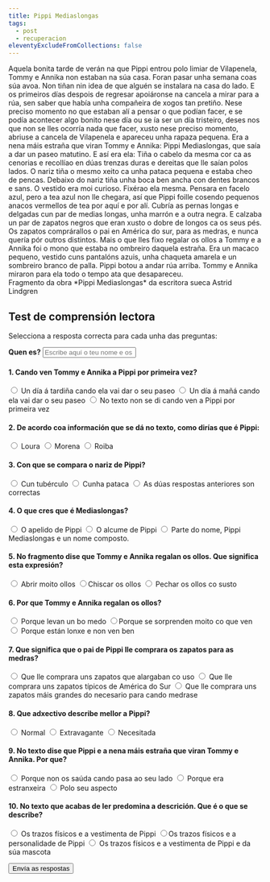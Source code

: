 ```yaml
---
title: Pippi Mediaslongas
tags:
  - post
  - recuperacion
eleventyExcludeFromCollections: false
---
```

<article>
Aquela bonita tarde de verán na que Pippi entrou polo limiar de Vilapenela, Tommy e Annika non estaban na súa casa. Foran pasar unha semana coas súa avoa. Non tiñan nin idea de que alguén se instalara na casa do lado. E os primeiros días despois de regresar apoiáronse na cancela a mirar para a rúa, sen saber que había unha compañeira de xogos tan pretiño. Nese preciso momento no que estaban alí a pensar o que podían facer, e se podía acontecer algo bonito nese día ou se ía ser un día tristeiro, deses nos que non se lles ocorría nada que facer, xusto nese preciso momento, abriuse a cancela de Vilapenela e apareceu unha rapaza pequena. Era a nena máis estraña que viran Tommy e Annika: Pippi Mediaslongas, que saía a dar un paseo matutino. E así era ela:
Tiña o cabelo da mesma cor ca as cenorias e recollíao en dúas trenzas duras e dereitas que lle saían polos lados. O nariz tiña o mesmo xeito ca unha pataca pequena e estaba cheo de pencas. Debaixo do nariz tiña unha boca ben ancha con dentes brancos e sans.
O vestido era moi curioso. Fixérao ela mesma. Pensara en facelo azul, pero a tea azul non lle chegara, así que Pippi foille cosendo pequenos anacos vermellos de tea por aquí e por alí.
Cubría as pernas longas e delgadas cun par de medias longas, unha marrón e a outra negra. E calzaba un par de zapatos negros que eran xusto o dobre de longos ca os seus pés. Os zapatos comprárallos o pai en América do sur, para as medras, e nunca quería pór outros distintos. 
Mais o que lles fixo regalar os ollos a Tommy e a Annika foi o mono que estaba no ombreiro daquela estraña. Era un macaco pequeno, vestido cuns pantalóns azuis, unha chaqueta amarela e un sombreiro branco de palla.
Pippi botou a andar rúa arriba. Tommy e Annika miraron para ela todo o tempo ata que desapareceu. 
<footer>
Fragmento da obra *Pippi Mediaslongas* da escritora sueca Astrid Lindgren
</footer>
</article>

## Test de comprensión lectora

Selecciona a resposta correcta para cada unha das preguntas:

<form name="rudi-focinhos" method="POST" netlify>
  <label for="name"><strong>Quen es?</strong></label>
  <input type="text" name="nome" placeholder="Escribe aquí o teu nome e os teus apelidos" required>

#### 1.  Cando ven Tommy e Annika a Pippi por primeira vez?

<label><input type="radio" name="2" value="a"> Un día á tardiña cando ela vai dar o seu paseo</label>   <label><input type="radio" name="2" value="b"> Un día á mañá cando ela vai dar o seu paseo</label>   <label><input type="radio" name="2" value="c"> No texto non se di cando ven a Pippi por primeira vez</label> 

#### 2.  De acordo coa información que se dá no texto, como dirías que é Pippi:

<label><input type="radio" name="2" value="a"> Loura</label>   <label><input type="radio" name="2" value="b"> Morena</label>   <label><input type="radio" name="2" value="c"> Roiba</label> 

#### 3.  Con que se compara o nariz de Pippi?

<label><input type="radio" name="2" value="a"> Cun tubérculo</label>   <label><input type="radio" name="2" value="b"> Cunha pataca</label>   <label><input type="radio" name="2" value="c"> As dúas respostas anteriores son correctas</label> 

#### 4. O que cres que é Mediaslongas?

<label><input type="radio" name="2" value="a"> O apelido de Pippi</label>   <label><input type="radio" name="2" value="b"> O alcume de Pippi</label>   <label><input type="radio" name="2" value="c"> Parte do nome, Pippi Mediaslongas e un nome composto.</label> 

#### 5. No fragmento dise que Tommy e Annika regalan  os ollos. Que significa esta expresión?

<label><input type="radio" name="2" value="a"> Abrir moito ollos</label>   <label><input type="radio" name="2" value="b">Chiscar os ollos</label>   <label><input type="radio" name="2" value="c"> Pechar os ollos co susto</label> 

#### 6. Por que Tommy e Annika regalan os ollos?

<label><input type="radio" name="2" value="a"> Porque levan un bo medo</label>   <label><input type="radio" name="2" value="b">Porque se sorprenden moito co que ven</label>   <label><input type="radio" name="2" value="c"> Porque están lonxe e non ven ben</label> 

#### 7. Que significa que o pai de Pippi lle comprara os zapatos para as medras?

<label><input type="radio" name="2" value="a"> Que lle comprara uns zapatos que alargaban co uso</label>   <label><input type="radio" name="2" value="b"> Que lle comprara uns zapatos típicos de América do Sur</label>   <label><input type="radio" name="2" value="c"> Que lle comprara uns zapatos máis grandes do necesario para cando medrase</label> 

#### 8. Que adxectivo describe mellor a Pippi?

<label><input type="radio" name="2" value="a"> Normal</label>   <label><input type="radio" name="2" value="b"> Extravagante</label>   <label><input type="radio" name="2" value="c"> Necesitada</label>

#### 9.  No texto dise que Pippi e a nena máis estraña que viran Tommy e Annika. Por que?

<label><input type="radio" name="2" value="a"> Porque non os saúda cando pasa ao seu lado</label>   <label><input type="radio" name="2" value="b"> Porque era estranxeira</label>   <label><input type="radio" name="2" value="c"> Polo seu aspecto</label>

#### 10. No texto que acabas de ler predomina a descrición. Que é o que se describe?

<label><input type="radio" name="2" value="a"> Os trazos físicos e a vestimenta de Pippi</label>   <label><input type="radio" name="2" value="b">Os trazos físicos e a personalidade de Pippi</label>   <label><input type="radio" name="2" value="c"> Os trazos físicos e a vestimenta de Pippi e da súa mascota</label>

 <button type="submit" name="submit">Envía as respostas</button>

</form>